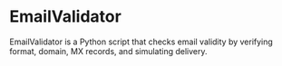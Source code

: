 # EmailValidator
 EmailValidator is a Python script that checks email validity by verifying format, domain, MX records, and simulating delivery.
